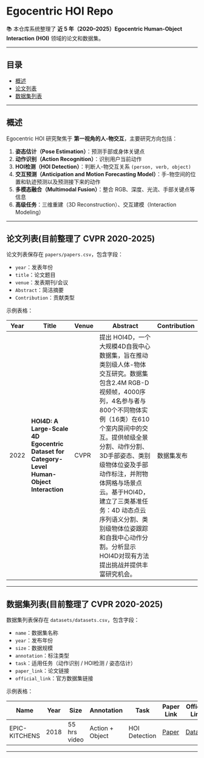 # Egocentric HOI Repo

📚 本仓库系统整理了 **近 5 年（2020–2025）Egocentric Human-Object Interaction (HOI)** 领域的论文和数据集。

---

## 目录

- [概述](#概述)
- [论文列表](#论文列表)
- [数据集列表](#数据集列表)

---

## 概述

Egocentric HOI 研究聚焦于 **第一视角的人-物交互**，主要研究方向包括：

1. **姿态估计（Pose Estimation）**：预测手部或身体关键点  
2. **动作识别（Action Recognition）**：识别用户当前动作  
3. **HOI检测（HOI Detection）**：判断人-物交互关系 `(person, verb, object)`  
4. **交互预测（Anticipation and Motion Forecasting Model）**：手-物空间的位置和轨迹预测以及预测接下来的动作  
5. **多模态融合（Multimodal Fusion）**：整合 RGB、深度、光流、手部关键点等信息  
6. **高级任务**：三维重建（3D Reconstruction）、交互建模（Interaction Modeling）

---

## 论文列表(目前整理了 CVPR 2020-2025)

论文列表保存在 `papers/papers.csv`，包含字段：

- `year`：发表年份  
- `title`：论文题目  
- `venue`：发表期刊/会议  
- `Abstract`：简洁摘要
- `Contribution`：贡献类型

示例表格：

| Year | Title | Venue |  Abstract | Contribution |
|------|-------|-------|-----------|-------------|
| 2022 | **HOI4D: A Large-Scale 4D Egocentric Dataset for Category-Level Human-Object Interaction** | CVPR | 提出 HOI4D，一个大规模4D自我中心数据集，旨在推动类别级人体-物体交互研究。数据集包含2.4M RGB-D视频帧，4000序列，4名参与者与800个不同物体实例（16类）在610个室内房间中的交互。提供帧级全景分割、动作分割、3D手部姿态、类别级物体位姿及手部动作标注，并附物体网格与场景点云。基于HOI4D，建立了三类基准任务：4D 动态点云序列语义分割、类别级物体位姿跟踪和自我中心动作分割。分析显示HOI4D对现有方法提出挑战并提供丰富研究机会。 | 数据集发布 |

---

## 数据集列表(目前整理了 CVPR 2020-2025)

数据集列表保存在 `datasets/datasets.csv`，包含字段：

- `name`：数据集名称  
- `year`：发布年份  
- `size`：数据规模  
- `annotation`：标注类型  
- `task`：适用任务（动作识别 / HOI检测 / 姿态估计）  
- `paper_link`：论文链接  
- `official_link`：官方数据集链接  

示例表格：

| Name | Year | Size | Annotation | Task | Paper Link | Official Link |
|------|------|------|------------|------|------------|---------------|
| EPIC-KITCHENS | 2018 | 55 hrs video | Action + Object | HOI Detection | [Paper](https://arxiv.org/abs/1806.04458) | [Dataset](http://epic-kitchens.github.io) |

---
